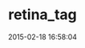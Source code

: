 ---
layout: post
title:  "retina_tag"
repo:   "davydotcom/retina_tag"
date:   2015-02-18 16:58:04
gemurl: http://github.com/davydotcom/retina_tag
---